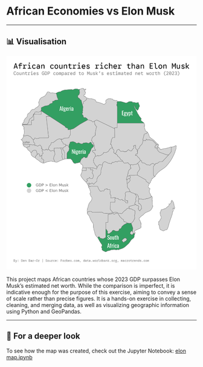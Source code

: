 # African Economies vs Elon Musk

---

## 📊 Visualisation
![Elon Africa viz](elon_africa.png)

This project maps African countries whose 2023 GDP surpasses Elon Musk’s estimated net worth. 
While the comparison is imperfect, it is indicative enough for the purpose of this exercise, aiming to convey a sense of scale rather than precise figures. 
It is a hands-on exercise in collecting, cleaning, and merging data, as well as visualizing geographic information using Python and GeoPandas.

---

## 📂 For a deeper look 

To see how the map was created, check out the Jupyter Notebook:
[elon map.ipynb](elon%20map.ipynb)

